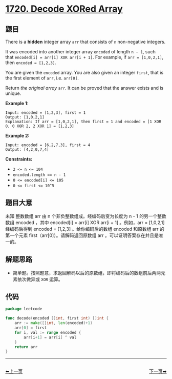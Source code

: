# [1720. Decode XORed Array](https://leetcode.com/problems/decode-xored-array/)


## 题目

There is a **hidden** integer array `arr` that consists of `n` non-negative integers.

It was encoded into another integer array `encoded` of length `n - 1`, such that `encoded[i] = arr[i] XOR arr[i + 1]`. For example, if `arr = [1,0,2,1]`, then `encoded = [1,2,3]`.

You are given the `encoded` array. You are also given an integer `first`, that is the first element of `arr`, i.e. `arr[0]`.

Return *the original array* `arr`. It can be proved that the answer exists and is unique.

**Example 1:**

```
Input: encoded = [1,2,3], first = 1
Output: [1,0,2,1]
Explanation: If arr = [1,0,2,1], then first = 1 and encoded = [1 XOR 0, 0 XOR 2, 2 XOR 1] = [1,2,3]

```

**Example 2:**

```
Input: encoded = [6,2,7,3], first = 4
Output: [4,2,0,7,4]

```

**Constraints:**

- `2 <= n <= 104`
- `encoded.length == n - 1`
- `0 <= encoded[i] <= 105`
- `0 <= first <= 10^5`

## 题目大意

未知 整数数组 arr 由 n 个非负整数组成。经编码后变为长度为 n - 1 的另一个整数数组 encoded ，其中 encoded[i] = arr[i] XOR arr[i + 1] 。例如，arr = [1,0,2,1] 经编码后得到 encoded = [1,2,3] 。给你编码后的数组 encoded 和原数组 arr 的第一个元素 first（arr[0]）。请解码返回原数组 arr 。可以证明答案存在并且是唯一的。

## 解题思路

- 简单题。按照题意，求返回解码以后的原数组，即将编码后的数组前后两两元素依次做异或 `XOR` 运算。

## 代码

```go
package leetcode

func decode(encoded []int, first int) []int {
	arr := make([]int, len(encoded)+1)
	arr[0] = first
	for i, val := range encoded {
		arr[i+1] = arr[i] ^ val
	}
	return arr
}
```


----------------------------------------------
<div style="display: flex;justify-content: space-between;align-items: center;">
<p><a href="https://books.halfrost.com/leetcode/ChapterFour/1700~1799/1716.Calculate-Money-in-Leetcode-Bank/">⬅️上一页</a></p>
<p><a href="https://books.halfrost.com/leetcode/ChapterFour/1700~1799/1725.Number-Of-Rectangles-That-Can-Form-The-Largest-Square/">下一页➡️</a></p>
</div>
